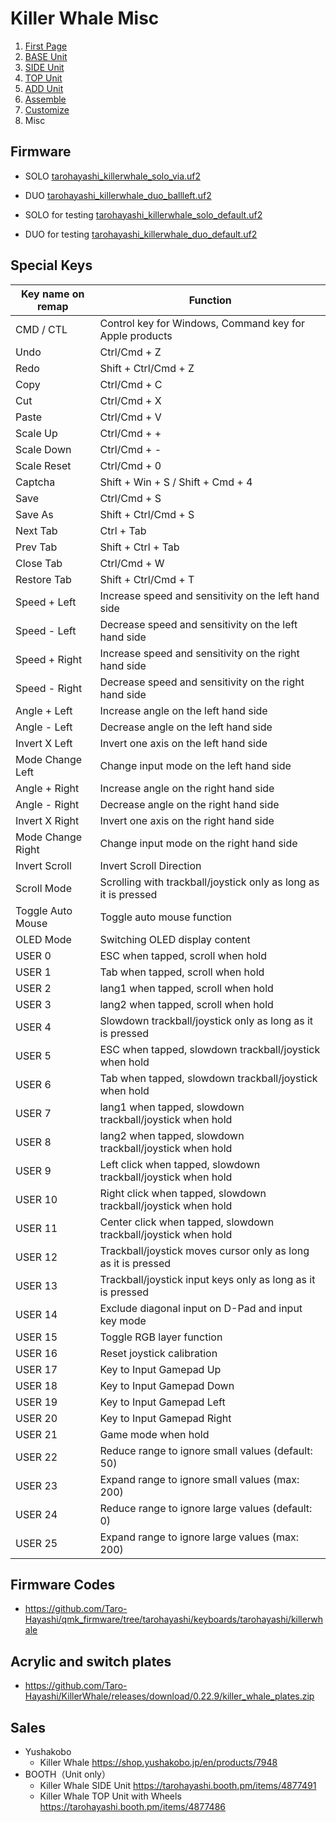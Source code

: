 # Killer Whale Misc

1. [First Page](../README_EN.md)
2. [BASE Unit](../leftside/2_BASE.md)
3. [SIDE Unit](../leftside/3_SIDE_TRACKBALL.md)
4. [TOP Unit](../leftside/4_TOP.md)
5. [ADD Unit](../leftside/5_ADD.md)
6. [Assemble](../leftside/6_ASSEMBLE.md)
7. [Customize](../leftside/7_CUSTOM.md)
8. Misc


## Firmware

- SOLO [tarohayashi_killerwhale_solo_via.uf2
](https://github.com/Taro-Hayashi/KillerWhale/releases/latest/download/tarohayashi_killerwhale_solo_via.uf2)
- DUO [tarohayashi_killerwhale_duo_ballleft.uf2
](https://github.com/Taro-Hayashi/KillerWhale/releases/latest/download/tarohayashi_killerwhale_duo_via.uf2)


- SOLO for testing [tarohayashi_killerwhale_solo_default.uf2
](https://github.com/Taro-Hayashi/KillerWhale/releases/latest/download/tarohayashi_killerwhale_solo_default.uf2)
- DUO for testing [tarohayashi_killerwhale_duo_default.uf2
](https://github.com/Taro-Hayashi/KillerWhale/releases/latest/download/tarohayashi_killerwhale_duo_default.uf2)


## Special Keys
|Key name on remap|Function|
|-|-|
|CMD / CTL|Control key for Windows, Command key for Apple products|
|Undo|Ctrl/Cmd + Z|
|Redo|Shift + Ctrl/Cmd + Z|
|Copy|Ctrl/Cmd + C|
|Cut|Ctrl/Cmd + X|
|Paste|Ctrl/Cmd + V|
|Scale Up|Ctrl/Cmd + +|
|Scale Down|Ctrl/Cmd + -|
|Scale Reset|Ctrl/Cmd + 0|
|Captcha|Shift + Win + S / Shift + Cmd + 4|
|Save|Ctrl/Cmd + S|
|Save As|Shift + Ctrl/Cmd + S|
|Next Tab|Ctrl + Tab|
|Prev Tab|Shift + Ctrl + Tab|
|Close Tab|Ctrl/Cmd + W|
|Restore Tab|Shift + Ctrl/Cmd + T|
|Speed + Left|Increase speed and sensitivity on the left hand side|
|Speed - Left|Decrease speed and sensitivity on the left hand side|
|Speed + Right|Increase speed and sensitivity on the right hand side|
|Speed - Right|Decrease speed and sensitivity on the right hand side|
|Angle + Left|Increase angle on the left hand side|
|Angle - Left|Decrease angle on the left hand side|
|Invert X Left|Invert one axis on the left hand side|
|Mode Change Left|Change input mode on the left hand side|
|Angle + Right|Increase angle on the right hand side|
|Angle - Right|Decrease angle on the right hand side|
|Invert X Right|Invert one axis on the right hand side|
|Mode Change Right|Change input mode on the right hand side|
|Invert Scroll|Invert Scroll Direction|
|Scroll Mode|Scrolling with trackball/joystick only as long as it is pressed|
|Toggle Auto Mouse|Toggle auto mouse function|
|OLED Mode|Switching OLED display content|
|USER 0|ESC when tapped, scroll when hold|
|USER 1|Tab when tapped, scroll when hold|
|USER 2|lang1 when tapped, scroll when hold|
|USER 3|lang2 when tapped, scroll when hold|
|USER 4|Slowdown trackball/joystick only as long as it is pressed|
|USER 5|ESC when tapped, slowdown trackball/joystick when hold|
|USER 6|Tab when tapped, slowdown trackball/joystick when hold|
|USER 7|lang1 when tapped, slowdown trackball/joystick when hold|
|USER 8|lang2 when tapped, slowdown trackball/joystick when hold|
|USER 9|Left click when tapped, slowdown trackball/joystick when hold|
|USER 10|Right click when tapped, slowdown trackball/joystick when hold|
|USER 11|Center click when tapped, slowdown trackball/joystick when hold|
|USER 12|Trackball/joystick moves cursor only as long as it is pressed|
|USER 13|Trackball/joystick input keys only as long as it is pressed|
|USER 14|Exclude diagonal input on D-Pad and input key mode|
|USER 15|Toggle RGB layer function|
|USER 16|Reset joystick calibration|
|USER 17|Key to Input Gamepad Up|
|USER 18|Key to Input Gamepad Down|
|USER 19|Key to Input Gamepad Left|
|USER 20|Key to Input Gamepad Right|
|USER 21|Game mode when hold|
|USER 22|Reduce range to ignore small values (default: 50)||
|USER 23|Expand range to ignore small values (max: 200)|
|USER 24|Reduce range to ignore large values (default: 0)|
|USER 25|Expand range to ignore large values (max: 200)|


## Firmware Codes
- https://github.com/Taro-Hayashi/qmk_firmware/tree/tarohayashi/keyboards/tarohayashi/killerwhale

## Acrylic and switch plates
- https://github.com/Taro-Hayashi/KillerWhale/releases/download/0.22.9/killer_whale_plates.zip

## Sales
- Yushakobo
  - Killer Whale https://shop.yushakobo.jp/en/products/7948
- BOOTH（Unit only）
  - Killer Whale SIDE Unit https://tarohayashi.booth.pm/items/4877491
  - Killer Whale TOP Unit with Wheels https://tarohayashi.booth.pm/items/4877486
